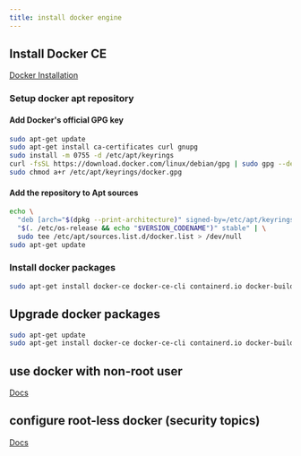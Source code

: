 ```yaml
---
title: install docker engine
---
```


## Install Docker CE

[Docker Installation](https://docs.docker.com/engine/install/debian/)

### Setup docker apt repository

#### Add Docker's official GPG key

```bash
sudo apt-get update
sudo apt-get install ca-certificates curl gnupg
sudo install -m 0755 -d /etc/apt/keyrings
curl -fsSL https://download.docker.com/linux/debian/gpg | sudo gpg --dearmor -o /etc/apt/keyrings/docker.gpg
sudo chmod a+r /etc/apt/keyrings/docker.gpg
```

#### Add the repository to Apt sources

```bash
echo \
  "deb [arch="$(dpkg --print-architecture)" signed-by=/etc/apt/keyrings/docker.gpg] https://download.docker.com/linux/debian \
  "$(. /etc/os-release && echo "$VERSION_CODENAME")" stable" | \
  sudo tee /etc/apt/sources.list.d/docker.list > /dev/null
sudo apt-get update
```

### Install docker packages

```bash
sudo apt-get install docker-ce docker-ce-cli containerd.io docker-buildx-plugin docker-compose-plugin
```

## Upgrade docker packages

```bash
sudo apt-get update
sudo apt-get install docker-ce docker-ce-cli containerd.io docker-buildx-plugin docker-compose-plugin
```

## use docker with non-root user

[Docs](Ihttps://docs.docker.com/engine/install/linux-postinstall/#manage-docker-as-a-non-root-user)

## configure root-less docker (security topics)

[Docs](https://docs.docker.com/engine/security/rootless/)
